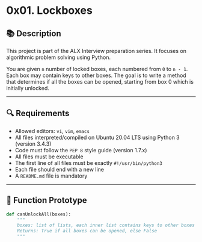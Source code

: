 # 0x01. Lockboxes

## 📚 Description

This project is part of the ALX Interview preparation series. It focuses on algorithmic problem solving using Python.

You are given `n` number of locked boxes, each numbered from `0` to `n - 1`. Each box may contain keys to other boxes. The goal is to write a method that determines if all the boxes can be opened, starting from box 0 which is initially unlocked.

---

## 🔍 Requirements

- Allowed editors: `vi`, `vim`, `emacs`
- All files interpreted/compiled on Ubuntu 20.04 LTS using Python 3 (version 3.4.3)
- Code must follow the `PEP 8` style guide (version 1.7.x)
- All files must be executable
- The first line of all files must be exactly `#!/usr/bin/python3`
- Each file should end with a new line
- A `README.md` file is mandatory

---

## 🚀 Function Prototype

```python
def canUnlockAll(boxes):
    """
    boxes: list of lists, each inner list contains keys to other boxes
    Returns: True if all boxes can be opened, else False
    """

